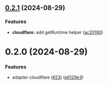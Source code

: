 ## [0.2.1](https://github.com/magne4000/universal-handler/compare/@universal-middleware/cloudflare@0.2.0...@universal-middleware/cloudflare@0.2.1) (2024-08-29)


### Features

* **cloudflare:** add getRuntime helper ([ac20190](https://github.com/magne4000/universal-handler/commit/ac20190583b41a80573bf9b7b7f13495b8de8462))



# 0.2.0 (2024-08-29)


### Features

* adapter-cloudflare ([#23](https://github.com/magne4000/universal-handler/issues/23)) ([e6129e3](https://github.com/magne4000/universal-handler/commit/e6129e35bce87af34d45ed361140fb69ed822ffa))



